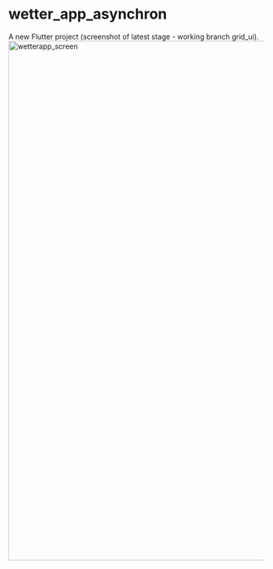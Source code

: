 # wetter_app_asynchron

A new Flutter project (screenshot of latest stage - working branch grid_ui).
<img width="1024" alt="wetterapp_screen" src="https://github.com/jubeXyz/wetter_app_asynchron/assets/151916746/d03807f8-bb65-450b-9969-784b5bfb7834">
